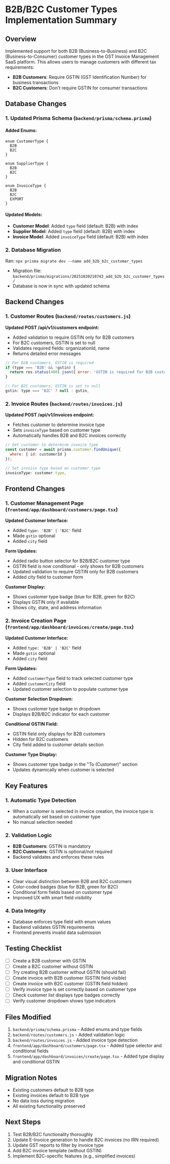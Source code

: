# B2B/B2C Customer Types Implementation Summary

## Overview
Implemented support for both B2B (Business-to-Business) and B2C (Business-to-Consumer) customer types in the GST Invoice Management SaaS platform. This allows users to manage customers with different tax requirements:
- **B2B Customers**: Require GSTIN (GST Identification Number) for business transactions
- **B2C Customers**: Don't require GSTIN for consumer transactions

## Database Changes

### 1. Updated Prisma Schema (`backend/prisma/schema.prisma`)

#### Added Enums:
```prisma
enum CustomerType {
  B2B
  B2C
}

enum SupplierType {
  B2B
  B2C
}

enum InvoiceType {
  B2B
  B2C
  EXPORT
}
```

#### Updated Models:
- **Customer Model**: Added `type` field (default: B2B) with index
- **Supplier Model**: Added `type` field (default: B2B) with index
- **Invoice Model**: Added `invoiceType` field (default: B2B) with index

### 2. Database Migration
Ran: `npx prisma migrate dev --name add_b2b_b2c_customer_types`
- Migration file: `backend/prisma/migrations/20251020210743_add_b2b_b2c_customer_types/`
- Database is now in sync with updated schema

## Backend Changes

### 1. Customer Routes (`backend/routes/customers.js`)

**Updated POST /api/v1/customers endpoint:**
- Added validation to require GSTIN only for B2B customers
- For B2C customers, GSTIN is set to null
- Validates required fields: organizationId, name
- Returns detailed error messages

```javascript
// For B2B customers, GSTIN is required
if (type === 'B2B' && !gstin) {
  return res.status(400).json({ error: 'GSTIN is required for B2B customers' });
}

// For B2C customers, GSTIN is set to null
gstin: type === 'B2C' ? null : gstin,
```

### 2. Invoice Routes (`backend/routes/invoices.js`)

**Updated POST /api/v1/invoices endpoint:**
- Fetches customer to determine invoice type
- Sets `invoiceType` based on customer type
- Automatically handles B2B and B2C invoices correctly

```javascript
// Get customer to determine invoice type
const customer = await prisma.customer.findUnique({
  where: { id: customerId }
});

// Set invoice type based on customer type
invoiceType: customer.type,
```

## Frontend Changes

### 1. Customer Management Page (`frontend/app/dashboard/customers/page.tsx`)

**Updated Customer Interface:**
- Added `type: 'B2B' | 'B2C'` field
- Made `gstin` optional
- Added `city` field

**Form Updates:**
- Added radio button selector for B2B/B2C customer type
- GSTIN field is now conditional - only shows for B2B customers
- Updated validation to require GSTIN only for B2B customers
- Added city field to customer form

**Customer Display:**
- Shows customer type badge (blue for B2B, green for B2C)
- Displays GSTIN only if available
- Shows city, state, and address information

### 2. Invoice Creation Page (`frontend/app/dashboard/invoices/create/page.tsx`)

**Updated Customer Interface:**
- Added `type: 'B2B' | 'B2C'` field
- Made `gstin` optional
- Added `city` field

**Form Updates:**
- Added `customerType` field to track selected customer type
- Added `customerCity` field
- Updated customer selection to populate customer type

**Customer Selection Dropdown:**
- Shows customer type badge in dropdown
- Displays B2B/B2C indicator for each customer

**Conditional GSTIN Field:**
- GSTIN field only displays for B2B customers
- Hidden for B2C customers
- City field added to customer details section

**Customer Type Display:**
- Shows customer type badge in the "To (Customer)" section
- Updates dynamically when customer is selected

## Key Features

### 1. Automatic Type Detection
- When a customer is selected in invoice creation, the invoice type is automatically set based on customer type
- No manual selection needed

### 2. Validation Logic
- **B2B Customers**: GSTIN is mandatory
- **B2C Customers**: GSTIN is optional/not required
- Backend validates and enforces these rules

### 3. User Interface
- Clear visual distinction between B2B and B2C customers
- Color-coded badges (blue for B2B, green for B2C)
- Conditional form fields based on customer type
- Improved UX with smart field visibility

### 4. Data Integrity
- Database enforces type field with enum values
- Backend validates GSTIN requirements
- Frontend prevents invalid data submission

## Testing Checklist

- [ ] Create a B2B customer with GSTIN
- [ ] Create a B2C customer without GSTIN
- [ ] Try creating B2B customer without GSTIN (should fail)
- [ ] Create invoice with B2B customer (GSTIN field visible)
- [ ] Create invoice with B2C customer (GSTIN field hidden)
- [ ] Verify invoice type is set correctly based on customer type
- [ ] Check customer list displays type badges correctly
- [ ] Verify customer dropdown shows type indicators

## Files Modified

1. `backend/prisma/schema.prisma` - Added enums and type fields
2. `backend/routes/customers.js` - Added validation logic
3. `backend/routes/invoices.js` - Added invoice type detection
4. `frontend/app/dashboard/customers/page.tsx` - Added type selector and conditional fields
5. `frontend/app/dashboard/invoices/create/page.tsx` - Added type display and conditional GSTIN

## Migration Notes

- Existing customers default to B2B type
- Existing invoices default to B2B type
- No data loss during migration
- All existing functionality preserved

## Next Steps

1. Test B2B/B2C functionality thoroughly
2. Update E-Invoice generation to handle B2C invoices (no IRN required)
3. Update GST reports to filter by invoice type
4. Add B2C invoice template (without GSTIN)
5. Implement B2C-specific features (e.g., simplified invoices)

